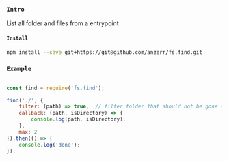 
### `Intro`
List all folder and files from a entrypoint

#### `Install`
``` bash
npm install --save git+https://git@github.com/anzerr/fs.find.git
```

### `Example`
``` javascript

const find = require('fs.find');

find('./', {
    filter: (path) => true,  // filter folder that should not be gone down
    callback: (path, isDirectory) => {
        console.log(path, isDirectory);
    },
    max: 2
}).then(() => {
    console.log('done');
});

```